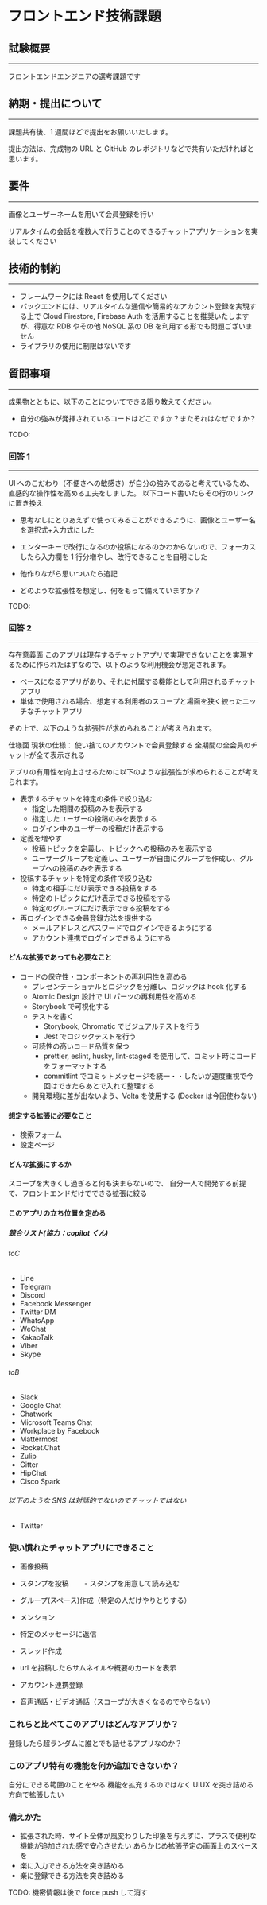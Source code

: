 # フロントエンド技術課題

## 試験概要

---

フロントエンドエンジニアの選考課題です

## 納期・提出について

---

課題共有後、1 週間ほどで提出をお願いいたします。

提出方法は、完成物の URL と GitHub のレポジトリなどで共有いただければと思います。

## 要件

---

画像とユーザーネームを用いて会員登録を行い

リアルタイムの会話を複数人で行うことのできるチャットアプリケーションを実装してください

## 技術的制約

---

- フレームワークには React を使用してください
- バックエンドには、リアルタイムな通信や簡易的なアカウント登録を実現する上で Cloud Firestore, Firebase Auth を活用することを推奨いたしますが、得意な RDB やその他 NoSQL 系の DB を利用する形でも問題ございません
- ライブラリの使用に制限はないです

## 質問事項

---

成果物とともに、以下のことについてできる限り教えてください。

- 自分の強みが発揮されているコードはどこですか？またそれはなぜですか？

TODO:

### 回答 1

---

UI へのこだわり（不便さへの敏感さ）が自分の強みであると考えているため、直感的な操作性を高める工夫をしました。
以下コード書いたらその行のリンクに置き換え

- 思考なしにとりあえずで使ってみることができるように、画像とユーザー名を選択式+入力式にした
- エンターキーで改行になるのか投稿になるのかわからないので、フォーカスしたら入力欄を 1 行分増やし、改行できることを自明にした

- 他作りながら思いついたら追記

- どのような拡張性を想定し、何をもって備えていますか？

TODO:

### 回答 2

---

存在意義面
このアプリは現存するチャットアプリで実現できないことを実現するために作られたはずなので、以下のような利用機会が想定されます。

- ベースになるアプリがあり、それに付属する機能として利用されるチャットアプリ
- 単体で使用される場合、想定する利用者のスコープと場面を狭く絞ったニッチなチャットアプリ

その上で、以下のような拡張性が求められることが考えられます。

仕様面
現状の仕様：
使い捨てのアカウントで会員登録する
全期間の全会員のチャットが全て表示される

アプリの有用性を向上させるために以下のような拡張性が求められることが考えられます。

- 表示するチャットを特定の条件で絞り込む
  - 指定した期間の投稿のみを表示する
  - 指定したユーザーの投稿のみを表示する
  - ログイン中のユーザーの投稿だけ表示する
- 定義を増やす
  - 投稿トピックを定義し、トピックへの投稿のみを表示する
  - ユーザーグループを定義し、ユーザーが自由にグループを作成し、グループへの投稿のみを表示する
- 投稿するチャットを特定の条件で絞り込む
  - 特定の相手にだけ表示できる投稿をする
  - 特定のトピックにだけ表示できる投稿をする
  - 特定のグループにだけ表示できる投稿をする
- 再ログインできる会員登録方法を提供する
  - メールアドレスとパスワードでログインできるようにする
  - アカウント連携でログインできるようにする

#### どんな拡張であっても必要なこと

- コードの保守性・コンポーネントの再利用性を高める
  - プレゼンテーショナルとロジックを分離し、ロジックは hook 化する
  - Atomic Design 設計で UI パーツの再利用性を高める
  - Storybook で可視化する
  - テストを書く
    - Storybook, Chromatic でビジュアルテストを行う
    - Jest でロジックテストを行う
  - 可読性の高いコード品質を保つ
    - prettier, eslint, husky, lint-staged を使用して、コミット時にコードをフォーマットする
    - commitlint でコミットメッセージを統一・・したいが速度重視で今回はできたらあとで入れて整理する
  - 開発環境に差が出ないよう、Volta を使用する (Docker は今回使わない)

#### 想定する拡張に必要なこと

- 検索フォーム
- 設定ページ

#### どんな拡張にするか

スコープを大きくし過ぎると何も決まらないので、
自分一人で開発する前提で、フロントエンドだけでできる拡張に絞る

#### このアプリの立ち位置を定める

##### 競合リスト(協力：copilot くん)

###### toC

- Line
- Telegram
- Discord
- Facebook Messenger
- Twitter DM
- WhatsApp
- WeChat
- KakaoTalk
- Viber
- Skype

###### toB

- Slack
- Google Chat
- Chatwork
- Microsoft Teams Chat
- Workplace by Facebook
- Mattermost
- Rocket.Chat
- Zulip
- Gitter
- HipChat
- Cisco Spark

###### 以下のような SNS は対話的でないのでチャットではない

- Twitter

### 使い慣れたチャットアプリにできること

- 画像投稿
- スタンプを投稿
  　　- スタンプを用意して読み込む
- グループ(スペース)作成（特定の人だけやりとりする）
- メンション
- 特定のメッセージに返信
- スレッド作成
- url を投稿したらサムネイルや概要のカードを表示
- アカウント連携登録

- 音声通話・ビデオ通話（スコープが大きくなるのでやらない）

### これらと比べてこのアプリはどんなアプリか？

登録したら超ランダムに誰とでも話せるアプリなのか？

### このアプリ特有の機能を何か追加できないか？

自分にできる範囲のことをやる
機能を拡充するのではなく UIUX を突き詰める方向で拡張したい

### 備えかた

- 拡張された時、サイト全体が風変わりした印象を与えずに、プラスで便利な機能が追加された感で安心させたい
  あらかじめ拡張予定の画面上のスペースを
- 楽に入力できる方法を突き詰める
- 楽に登録できる方法を突き詰める

TODO: 機密情報は後で force push して消す
